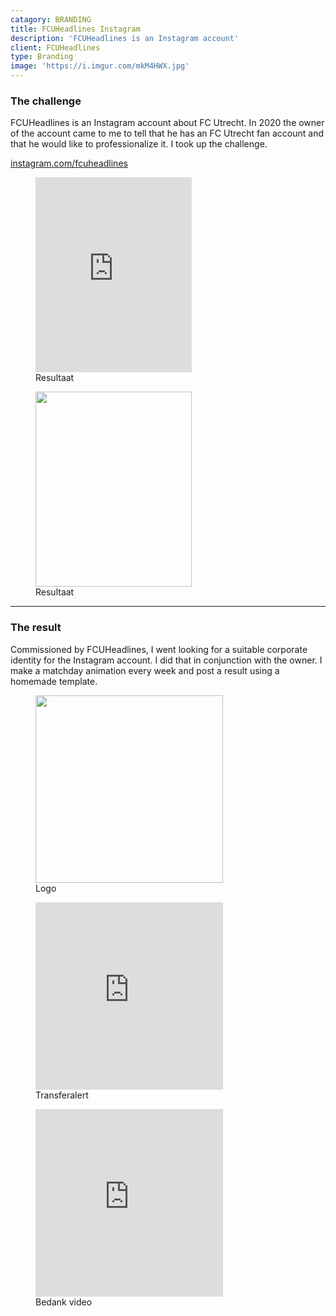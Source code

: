 ```yaml
---
catagory: BRANDING
title: FCUHeadlines Instagram
description: 'FCUHeadlines is an Instagram account'
client: FCUHeadlines
type: Branding
image: 'https://i.imgur.com/mkM4HWX.jpg'
---
```


### The challenge

FCUHeadlines is an Instagram account about FC Utrecht. In 2020 the owner of the account came to me to tell that he has an FC Utrecht fan account and that he would like to professionalize it. I took up the challenge.

[instagram.com/fcuheadlines](https://www.instagram.com/fcuheadlines)

<div class="image-row not-prose">
     <figure>
<iframe width="250" height="312,5" src="https://www.youtube.com/embed/_nhtn7VCXLw?modestbranding=1" title="YouTube video player" frameborder="0" modestbranding="1" allow="accelerometer; autoplay; clipboard-write; encrypted-media; gyroscope; picture-in-picture" allowfullscreen></iframe>
<figcaption>Resultaat</figcaption>
    </figure>
    <figure>
        <img width="250" height="312,5" 
            src="https://i.imgur.com/qFbRzSe.jpg"
            alt=""
        />
<figcaption>Resultaat</figcaption>
    </figure>
</div>

---

### The result

Commissioned by FCUHeadlines, I went looking for a suitable corporate identity for the Instagram account. I did that in conjunction with the owner. I make a matchday animation every week and post a result using a homemade template.

<div class="image-row not-prose">
    <figure>
        <img width="300" height="300" 
            src="https://i.imgur.com/7cr6Ndj.jpg"
            alt=""
        />
    <figcaption>Logo</figcaption>
    </figure>
    <figure>
      <iframe width="300" height="300" src="https://www.youtube.com/embed/FJmrm1KUI2c?modestbranding=1" title="YouTube video player" frameborder="0" allow="accelerometer; autoplay; clipboard-write; encrypted-media; gyroscope; picture-in-picture" allowfullscreen></iframe>
<figcaption>Transferalert</figcaption>
    </figure>
</div>

<figure>
<iframe width="300" height="300" src="https://www.youtube.com/embed/51PXhoZ66YU?modestbranding=1" title="YouTube video player" frameborder="0" allow="accelerometer; autoplay; clipboard-write; encrypted-media; gyroscope; picture-in-picture" allowfullscreen></iframe>
<figcaption>Bedank video</figcaption>
    </figure>

